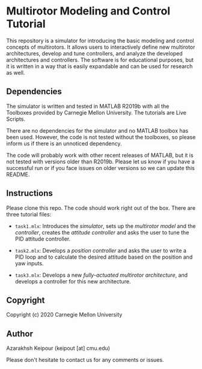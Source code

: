 # Multirotor Modeling and Control Tutorial

This repository is a simulator for introducing the basic modeling and control concepts of multirotors. It allows users to interactively define new multirotor architectures, develop and tune controllers, and analyze the developed architectures and controllers. The software is for educational purposes, but it is written in a way that is easily expandable and can be used for research as well.

## Dependencies
The simulator is written and tested in MATLAB R2019b with all the Toolboxes provided by Carnegie Mellon University. The tutorials are Live Scripts. 

There are no dependencies for the simulator and no MATLAB toolbox has been used. However, the code is not tested without the toolboxes, so please inform us if there is an unnoticed dependency.

The code will probably work with other recent releases of MATLAB, but it is not tested with versions older than R2019b. Please let us know if you have a successful run or if you face issues on older versions so we can update this README.

## Instructions
Please clone this repo. The code should work right out of the box. There are three tutorial files:

* `task1.mlx`: Introduces the *simulator*, sets up the *multirotor model* and the *controller*, creates the *attitude controller* and asks the user to tune the PID attitude controller.

* `task2.mlx`: Develops a *position controller* and asks the user to write a PID loop and to calculate the desired attitude based on the position and yaw inputs.

* `task3.mlx`: Develops a new *fully-actuated multirotor architecture*, and develops a controller for this new architecture.

## Copyright
Copyright (c) 2020 Carnegie Mellon University

## Author
Azarakhsh Keipour (keipout [at] cmu.edu)

Please don't hesitate to contact us for any comments or issues.